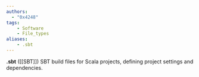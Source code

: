 ```yaml
---
authors:
  - "0x4248"
tags:
    - Software
    - File_types
aliases:
    - .sbt
---
```

**.sbt** ([[SBT]]) SBT build files for Scala projects, defining project settings and dependencies.
